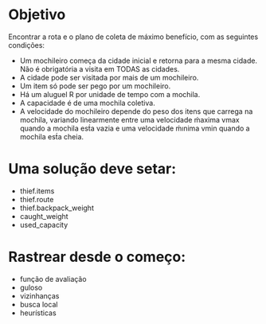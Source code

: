 # Objetivo #
Encontrar a rota e o plano de coleta de máximo benefício, com as seguintes condições:
- Um mochileiro começa da cidade inicial e retorna para a mesma cidade. Não é obrigatória a visita em TODAS as cidades.
- A cidade pode ser visitada por mais de um mochileiro.
- Um item só pode ser pego por um mochileiro.
- Há um aluguel R por unidade de tempo com a mochila.
- A capacidade é de uma mochila coletiva.
- A velocidade do mochileiro depende do peso dos itens que carrega na mochila, variando linearmente entre uma velocidade ḿaxima vmax quando a mochila est́a vazia e uma velocidade ḿınima vmin quando a mochila est́a cheia.

# Uma solução deve setar: #
- thief.items
- thief.route
- thief.backpack_weight
- caught_weight
- used_capacity

# Rastrear desde o começo: #
- função de avaliação
- guloso
- vizinhanças
- busca local
- heurísticas

